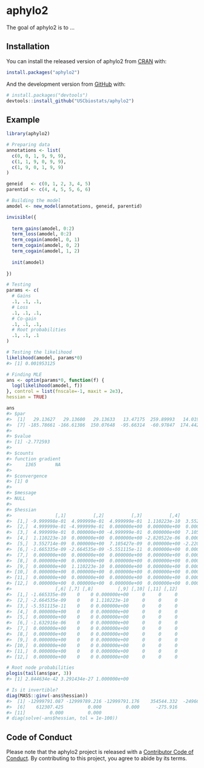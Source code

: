 
<!-- README.md is generated from README.Rmd. Please edit that file -->

# aphylo2

<!-- badges: start -->
<!-- badges: end -->

The goal of aphylo2 is to …

## Installation

You can install the released version of aphylo2 from
[CRAN](https://CRAN.R-project.org) with:

``` r
install.packages("aphylo2")
```

And the development version from [GitHub](https://github.com/) with:

``` r
# install.packages("devtools")
devtools::install_github("USCbiostats/aphylo2")
```

## Example

``` r
library(aphylo2)

# Preparing data
annotations <- list(
  c(0, 0, 1, 9, 9, 9),
  c(1, 1, 9, 0, 9, 9),
  c(1, 9, 0, 1, 9, 9)
)

geneid   <- c(0, 1, 2, 3, 4, 5)
parentid <- c(4, 4, 5, 5, 6, 6)

# Building the model
amodel <- new_model(annotations, geneid, parentid)

invisible({
  
  term_gains(amodel, 0:2)
  term_loss(amodel, 0:2)
  term_cogain(amodel, 0, 1)
  term_cogain(amodel, 0, 2)
  term_cogain(amodel, 1, 2)
  
  init(amodel)
  
})

# Testing
params <- c(
  # Gains
  .1, .1, .1,
  # Loss
  .1, .1, .1,
  # Co-gain
  .1, .1, .1,
  # Root probabilities
  .1, .1, .1
)

# Testing the likelihood
likelihood(amodel, params*0)
#> [1] 0.001953125

# Finding MLE
ans <- optim(params*0, function(f) {
  log(likelihood(amodel, f))
}, control = list(fnscale=-1, maxit = 2e3),
hessian = TRUE)

ans
#> $par
#>  [1]   29.13627   29.13600   29.13633   13.47175  259.89993   14.01999
#>  [7] -185.78661 -166.61386  150.07648  -95.66314  -60.97847  174.44247
#> 
#> $value
#> [1] -2.772593
#> 
#> $counts
#> function gradient 
#>     1365       NA 
#> 
#> $convergence
#> [1] 0
#> 
#> $message
#> NULL
#> 
#> $hessian
#>                [,1]          [,2]          [,3]          [,4]          [,5]
#>  [1,] -9.999998e-01  4.999999e-01  4.999999e-01  1.110223e-10  3.552714e-09
#>  [2,]  4.999999e-01 -4.999999e-01  0.000000e+00  0.000000e+00  0.000000e+00
#>  [3,]  4.999999e-01  0.000000e+00 -4.999999e-01  0.000000e+00  7.105427e-09
#>  [4,]  1.110223e-10  0.000000e+00  0.000000e+00 -2.820522e-06  0.000000e+00
#>  [5,]  3.552714e-09  0.000000e+00  7.105427e-09  0.000000e+00 -2.220446e-10
#>  [6,] -1.665335e-09 -2.664535e-09 -5.551115e-11  0.000000e+00  0.000000e+00
#>  [7,]  0.000000e+00  0.000000e+00  0.000000e+00  0.000000e+00  0.000000e+00
#>  [8,]  0.000000e+00  0.000000e+00  0.000000e+00  0.000000e+00  0.000000e+00
#>  [9,]  0.000000e+00  1.110223e-10  0.000000e+00  0.000000e+00  0.000000e+00
#> [10,]  0.000000e+00  0.000000e+00  0.000000e+00  0.000000e+00  0.000000e+00
#> [11,]  0.000000e+00  0.000000e+00  0.000000e+00  0.000000e+00  0.000000e+00
#> [12,]  0.000000e+00  0.000000e+00  0.000000e+00  0.000000e+00  0.000000e+00
#>                [,6] [,7] [,8]         [,9] [,10] [,11] [,12]
#>  [1,] -1.665335e-09    0    0 0.000000e+00     0     0     0
#>  [2,] -2.664535e-09    0    0 1.110223e-10     0     0     0
#>  [3,] -5.551115e-11    0    0 0.000000e+00     0     0     0
#>  [4,]  0.000000e+00    0    0 0.000000e+00     0     0     0
#>  [5,]  0.000000e+00    0    0 0.000000e+00     0     0     0
#>  [6,] -1.632916e-06    0    0 0.000000e+00     0     0     0
#>  [7,]  0.000000e+00    0    0 0.000000e+00     0     0     0
#>  [8,]  0.000000e+00    0    0 0.000000e+00     0     0     0
#>  [9,]  0.000000e+00    0    0 0.000000e+00     0     0     0
#> [10,]  0.000000e+00    0    0 0.000000e+00     0     0     0
#> [11,]  0.000000e+00    0    0 0.000000e+00     0     0     0
#> [12,]  0.000000e+00    0    0 0.000000e+00     0     0     0

# Root node probabilities
plogis(tail(ans$par, 3))
#> [1] 2.844634e-42 3.291434e-27 1.000000e+00

# Is it invertible?
diag(MASS::ginv(-ans$hessian))
#>  [1] -12999791.087 -12999789.216 -12999791.176    354544.332  -2496622.545
#>  [6]    612307.425         0.000         0.000      -275.916         0.000
#> [11]         0.000         0.000
# diag(solve(-ans$hessian, tol = 1e-100))
```

## Code of Conduct

Please note that the aphylo2 project is released with a [Contributor
Code of
Conduct](https://contributor-covenant.org/version/2/0/CODE_OF_CONDUCT.html).
By contributing to this project, you agree to abide by its terms.
